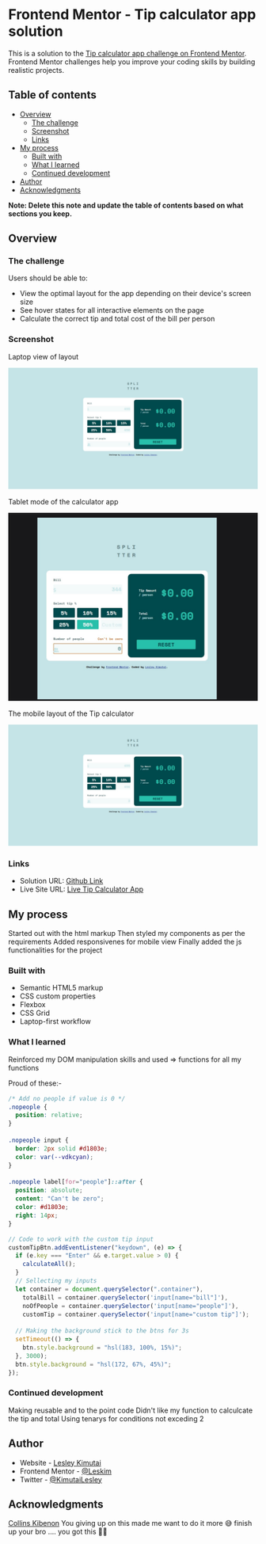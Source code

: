 # Frontend Mentor - Tip calculator app solution

This is a solution to the [Tip calculator app challenge on Frontend Mentor](https://www.frontendmentor.io/challenges/tip-calculator-app-ugJNGbJUX). Frontend Mentor challenges help you improve your coding skills by building realistic projects.

## Table of contents

- [Overview](#overview)
  - [The challenge](#the-challenge)
  - [Screenshot](#screenshot)
  - [Links](#links)
- [My process](#my-process)
  - [Built with](#built-with)
  - [What I learned](#what-i-learned)
  - [Continued development](#continued-development)
- [Author](#author)
- [Acknowledgments](#acknowledgments)

**Note: Delete this note and update the table of contents based on what sections you keep.**

## Overview

### The challenge

Users should be able to:

- View the optimal layout for the app depending on their device's screen size
- See hover states for all interactive elements on the page
- Calculate the correct tip and total cost of the bill per person

### Screenshot

Laptop view of layout

![](./images/laptop.jpg)

Tablet mode of the calculator app

![](./images/tablet.jpg)

The mobile layout of the Tip calculator

![](./images/laptop.jpg)

### Links

- Solution URL: [Github Link](https://github.com/issagoodlifeInc/Tip-Calculator-App.git)
- Live Site URL: [Live Tip Calculator App](https://tip-calculator-leskim.netlify.app/)

## My process

Started out with the html markup
Then styled my components as per the requirements
Added responsivenes for mobile view
Finally added the js functionalities for the project

### Built with

- Semantic HTML5 markup
- CSS custom properties
- Flexbox
- CSS Grid
- Laptop-first workflow

### What I learned

Reinforced my DOM manipulation skills and used => functions for all my functions

Proud of these:-

```css
/* Add no people if value is 0 */
.nopeople {
  position: relative;
}

.nopeople input {
  border: 2px solid #d1803e;
  color: var(--vdkcyan);
}

.nopeople label[for="people"]::after {
  position: absolute;
  content: "Can't be zero";
  color: #d1803e;
  right: 14px;
}
```

```js
// Code to work with the custom tip input
customTipBtn.addEventListener("keydown", (e) => {
  if (e.key === "Enter" && e.target.value > 0) {
    calculateAll();
  }
  // Sellecting my inputs
  let container = document.querySelector(".container"),
    totalBill = container.querySelector('input[name="bill"]'),
    noOfPeople = container.querySelector('input[name="people"]'),
    customTip = container.querySelector('input[name="custom tip"]');

  // Making the background stick to the btns for 3s
  setTimeout(() => {
    btn.style.background = "hsl(183, 100%, 15%)";
  }, 3000);
  btn.style.background = "hsl(172, 67%, 45%)";
});
```

### Continued development

Making reusable and to the point code
Didn't like my function to calculcate the tip and total
Using tenarys for conditions not exceding 2

## Author

- Website - [Lesley Kimutai](https://leskimfamily.herokuapp.com/lesley)
- Frontend Mentor - [@Leskim](https://www.frontendmentor.io/profile/Leskim)
- Twitter - [@KimutaiLesley](https://twitter.com/KimutaiLesley)

## Acknowledgments

[Collins Kibenon](https://github.com/collinskibenon) You giving up on this made me want to do it more 😅 finish up your bro .... you got this 💪🏾
